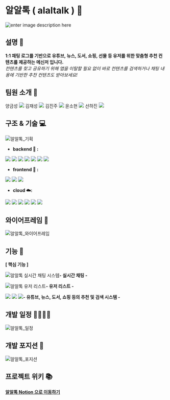 # 알알톡 ( alaltalk ) 💬

![enter image description here](https://user-images.githubusercontent.com/91467403/160727194-c53eea67-e291-4c0a-b468-046f1bf52d89.png)

## 설명 📢

**1:1 채팅 로그를 기반으로 유튜브, 뉴스, 도서, 쇼핑, 선물 등 유저를 위한 맞춤형 추천 컨텐츠를 제공하는 메신저 입니다.**<br/>
_컨텐츠를 찾고 공유하기 위해 앱을 이탈할 필요 없이 바로 컨텐츠를 검색하거나 채팅 내용에 기반한 추천 컨텐츠도 받아보세요!_

## 팀원 소개 👏


양금성 [![](https://camo.githubusercontent.com/9c1b5db4f4965a22dfac0c853b5cab388c2ee7bc0016c9fbe7eb6e032ad76ebe/68747470733a2f2f696d672e736869656c64732e696f2f62616467652f4769746875622d3138313731373f7374796c653d666c61742d737175617265266c6f676f3d476974687562266c6f676f436f6c6f723d7768697465)](https://github.com/sahayana)
김재성 [![](https://camo.githubusercontent.com/9c1b5db4f4965a22dfac0c853b5cab388c2ee7bc0016c9fbe7eb6e032ad76ebe/68747470733a2f2f696d672e736869656c64732e696f2f62616467652f4769746875622d3138313731373f7374796c653d666c61742d737175617265266c6f676f3d476974687562266c6f676f436f6c6f723d7768697465)](https://github.com/CureLatte)
김진주 [![](https://camo.githubusercontent.com/9c1b5db4f4965a22dfac0c853b5cab388c2ee7bc0016c9fbe7eb6e032ad76ebe/68747470733a2f2f696d672e736869656c64732e696f2f62616467652f4769746875622d3138313731373f7374796c653d666c61742d737175617265266c6f676f3d476974687562266c6f676f436f6c6f723d7768697465)](https://github.com/kimpearl3599)
윤소현 [![](https://camo.githubusercontent.com/9c1b5db4f4965a22dfac0c853b5cab388c2ee7bc0016c9fbe7eb6e032ad76ebe/68747470733a2f2f696d672e736869656c64732e696f2f62616467652f4769746875622d3138313731373f7374796c653d666c61742d737175617265266c6f676f3d476974687562266c6f676f436f6c6f723d7768697465)](https://github.com/YoonSeohyeon)
선하진 [![](https://camo.githubusercontent.com/9c1b5db4f4965a22dfac0c853b5cab388c2ee7bc0016c9fbe7eb6e032ad76ebe/68747470733a2f2f696d672e736869656c64732e696f2f62616467652f4769746875622d3138313731373f7374796c653d666c61742d737175617265266c6f676f3d476974687562266c6f676f436f6c6f723d7768697465)](https://github.com/SUNHAJIN)

## 구조 & 기술 💻

![](https://ifh.cc/g/gnKVmL.png '알알톡_기획')

- **backend 🔧 :**

[![](https://camo.githubusercontent.com/be86b30ca87a712216932edac18eb14c47cc0f93ba31d716bb4fa05e19e4d59e/68747470733a2f2f696d672e736869656c64732e696f2f62616467652f507974686f6e2d76332e382e31302d626c756576696f6c65743f7374796c653d706c6173746963266c6f676f3d507974686f6e)](https://camo.githubusercontent.com/be86b30ca87a712216932edac18eb14c47cc0f93ba31d716bb4fa05e19e4d59e/68747470733a2f2f696d672e736869656c64732e696f2f62616467652f507974686f6e2d76332e382e31302d626c756576696f6c65743f7374796c653d706c6173746963266c6f676f3d507974686f6e) [![](https://camo.githubusercontent.com/32be77abb24b230e54aa6eb72fa8c9fe599eac94f37e28cf4cc0e1b9f1ae7c39/68747470733a2f2f696d672e736869656c64732e696f2f62616467652f646a616e676f2d342e302e322d626c756576696f6c65743f7374796c653d706c6173746963266c6f676f3d646a616e676f)](https://camo.githubusercontent.com/32be77abb24b230e54aa6eb72fa8c9fe599eac94f37e28cf4cc0e1b9f1ae7c39/68747470733a2f2f696d672e736869656c64732e696f2f62616467652f646a616e676f2d342e302e322d626c756576696f6c65743f7374796c653d706c6173746963266c6f676f3d646a616e676f) [![](https://camo.githubusercontent.com/a70effa09875740fb957ff4cf78b2527c098e7a73201291ce8416425cb8a9484/68747470733a2f2f696d672e736869656c64732e696f2f62616467652f646a616e676f2d6e696e6a612d626c756576696f6c65743f7374796c653d706c6173746963266c6f676f3d646a616e676f)](https://camo.githubusercontent.com/a70effa09875740fb957ff4cf78b2527c098e7a73201291ce8416425cb8a9484/68747470733a2f2f696d672e736869656c64732e696f2f62616467652f646a616e676f2d6e696e6a612d626c756576696f6c65743f7374796c653d706c6173746963266c6f676f3d646a616e676f) [![](https://camo.githubusercontent.com/afafe825ea5e0aa5e32a0ba98f96670a6f359aa0e7a113d62bfbccea5d0d16e0/68747470733a2f2f696d672e736869656c64732e696f2f62616467652f646a616e676f2d6368616e6e656c732d626c756576696f6c65743f7374796c653d706c6173746963266c6f676f3d646a616e676f)](https://camo.githubusercontent.com/afafe825ea5e0aa5e32a0ba98f96670a6f359aa0e7a113d62bfbccea5d0d16e0/68747470733a2f2f696d672e736869656c64732e696f2f62616467652f646a616e676f2d6368616e6e656c732d626c756576696f6c65743f7374796c653d706c6173746963266c6f676f3d646a616e676f) [![](https://camo.githubusercontent.com/cd60ac51c9480a554fed47d6c5003e8c61875326960ba181d7347a717351dd6e/68747470733a2f2f696d672e736869656c64732e696f2f62616467652f7363696b69742d6c6561726e2d626c756576696f6c65743f7374796c653d706c6173746963266c6f676f3d7363696b69746c6561726e)](https://camo.githubusercontent.com/cd60ac51c9480a554fed47d6c5003e8c61875326960ba181d7347a717351dd6e/68747470733a2f2f696d672e736869656c64732e696f2f62616467652f7363696b69742d6c6561726e2d626c756576696f6c65743f7374796c653d706c6173746963266c6f676f3d7363696b69746c6561726e) [![](https://camo.githubusercontent.com/5fdced563d67331cd7d05be49c25a1b19ae251f02722d6810c579dba8f6f8a49/68747470733a2f2f696d672e736869656c64732e696f2f62616467652f6b6f6e6c70792d626c756576696f6c65743f7374796c653d706c6173746963)](https://camo.githubusercontent.com/5fdced563d67331cd7d05be49c25a1b19ae251f02722d6810c579dba8f6f8a49/68747470733a2f2f696d672e736869656c64732e696f2f62616467652f6b6f6e6c70792d626c756576696f6c65743f7374796c653d706c6173746963) [![](https://camo.githubusercontent.com/18af80b89e30d850f87ad0d3c4c9e30938a7f122a0c154035a5a44e1c4c8a2a1/68747470733a2f2f696d672e736869656c64732e696f2f62616467652f73656c656e69756d2d626c756576696f6c65743f7374796c653d706c6173746963266c6f676f3d73656c656e69756d)](https://camo.githubusercontent.com/18af80b89e30d850f87ad0d3c4c9e30938a7f122a0c154035a5a44e1c4c8a2a1/68747470733a2f2f696d672e736869656c64732e696f2f62616467652f73656c656e69756d2d626c756576696f6c65743f7374796c653d706c6173746963266c6f676f3d73656c656e69756d)

- **frontend 🎨 :**

[![](https://camo.githubusercontent.com/4fe369dd6206afc440466020a6d8b678a391930b9331bdbbb0840da54723cd91/68747470733a2f2f696d672e736869656c64732e696f2f62616467652f48746d6c352d76352e322e332d626c756576696f6c65743f7374796c653d706c6173746963266c6f676f3d48746d6c35)](https://camo.githubusercontent.com/4fe369dd6206afc440466020a6d8b678a391930b9331bdbbb0840da54723cd91/68747470733a2f2f696d672e736869656c64732e696f2f62616467652f48746d6c352d76352e322e332d626c756576696f6c65743f7374796c653d706c6173746963266c6f676f3d48746d6c35) [![](https://camo.githubusercontent.com/cbd8734666f8f9219ef22c4fcd503af181632a19b733994ee7b05634da505d3d/68747470733a2f2f696d672e736869656c64732e696f2f62616467652f4353532d4c6576656c20332d626c756576696f6c65743f7374796c653d706c6173746963266c6f676f3d43535333)](https://camo.githubusercontent.com/cbd8734666f8f9219ef22c4fcd503af181632a19b733994ee7b05634da505d3d/68747470733a2f2f696d672e736869656c64732e696f2f62616467652f4353532d4c6576656c20332d626c756576696f6c65743f7374796c653d706c6173746963266c6f676f3d43535333) [![](https://camo.githubusercontent.com/487257cf83c8a1b84d23e829776c15b977fecb4359a8d4d2056e53b9d0436e6a/68747470733a2f2f696d672e736869656c64732e696f2f62616467652f4a6176617363726970742d4553362d626c756576696f6c65743f7374796c653d706c6173746963266c6f676f3d4a617661736372697074)](https://camo.githubusercontent.com/487257cf83c8a1b84d23e829776c15b977fecb4359a8d4d2056e53b9d0436e6a/68747470733a2f2f696d672e736869656c64732e696f2f62616467652f4a6176617363726970742d4553362d626c756576696f6c65743f7374796c653d706c6173746963266c6f676f3d4a617661736372697074)

- **cloud ☁️:**

[![](https://camo.githubusercontent.com/67c6a7fe991ede6198d5d79ca67f81e06f7dffe36d2a035246d8eed48eadd9f2/68747470733a2f2f696d672e736869656c64732e696f2f62616467652f4157532d4d7953514c2d626c756576696f6c65743f7374796c653d706c6173746963266c6f676f3d4d7953514c)](https://camo.githubusercontent.com/67c6a7fe991ede6198d5d79ca67f81e06f7dffe36d2a035246d8eed48eadd9f2/68747470733a2f2f696d672e736869656c64732e696f2f62616467652f4157532d4d7953514c2d626c756576696f6c65743f7374796c653d706c6173746963266c6f676f3d4d7953514c) [![](https://camo.githubusercontent.com/45e3c14e2bf25809be44ce5488d63c0b669c1f844ca2d4130f94d133e9cf9de4/68747470733a2f2f696d672e736869656c64732e696f2f62616467652f4157532d456c61737469634265616e7374616c6b2d626c756576696f6c65743f7374796c653d706c6173746963266c6f676f3d616d617a6f6e617773)](https://camo.githubusercontent.com/45e3c14e2bf25809be44ce5488d63c0b669c1f844ca2d4130f94d133e9cf9de4/68747470733a2f2f696d672e736869656c64732e696f2f62616467652f4157532d456c61737469634265616e7374616c6b2d626c756576696f6c65743f7374796c653d706c6173746963266c6f676f3d616d617a6f6e617773) [![](https://camo.githubusercontent.com/350c1459f81b74f36e21b65a281e2487ebb344dccd417eb8767ca33adcc2490c/68747470733a2f2f696d672e736869656c64732e696f2f62616467652f4157532d456c6173746943616368652d626c756576696f6c65743f7374796c653d706c6173746963266c6f676f3d616d617a6f6e617773)](https://camo.githubusercontent.com/350c1459f81b74f36e21b65a281e2487ebb344dccd417eb8767ca33adcc2490c/68747470733a2f2f696d672e736869656c64732e696f2f62616467652f4157532d456c6173746943616368652d626c756576696f6c65743f7374796c653d706c6173746963266c6f676f3d616d617a6f6e617773) [![](https://camo.githubusercontent.com/f38ddaf7040af192887cd2435b49d7a8c5d99ac2b28f40fce8bf8168e52917d1/68747470733a2f2f696d672e736869656c64732e696f2f62616467652f575347492d67756e69636f726e2d626c756576696f6c65743f7374796c653d706c6173746963266c6f676f3d67756e69636f726e)](https://camo.githubusercontent.com/f38ddaf7040af192887cd2435b49d7a8c5d99ac2b28f40fce8bf8168e52917d1/68747470733a2f2f696d672e736869656c64732e696f2f62616467652f575347492d67756e69636f726e2d626c756576696f6c65743f7374796c653d706c6173746963266c6f676f3d67756e69636f726e) [![](https://camo.githubusercontent.com/198ca5a58bb80f8da2925620d3f6a66101780086d99bf9d65c32ab8b1caafece/68747470733a2f2f696d672e736869656c64732e696f2f62616467652f415347492d646170686e652d626c756576696f6c65743f7374796c653d706c6173746963266c6f676f3d736f636b6574646f74696f)](https://camo.githubusercontent.com/198ca5a58bb80f8da2925620d3f6a66101780086d99bf9d65c32ab8b1caafece/68747470733a2f2f696d672e736869656c64732e696f2f62616467652f415347492d646170686e652d626c756576696f6c65743f7374796c653d706c6173746963266c6f676f3d736f636b6574646f74696f) [![](https://camo.githubusercontent.com/e4010a4e1c709eb14b86d4944a559530d6c8bf78d7e6333b06a5d83b12b2bf1e/68747470733a2f2f696d672e736869656c64732e696f2f62616467652f73757065727669736f722d626c756576696f6c65743f7374796c653d706c6173746963266c6f676f)](https://camo.githubusercontent.com/e4010a4e1c709eb14b86d4944a559530d6c8bf78d7e6333b06a5d83b12b2bf1e/68747470733a2f2f696d672e736869656c64732e696f2f62616467652f73757065727669736f722d626c756576696f6c65743f7374796c653d706c6173746963266c6f676f)

## 와이어프레임 📃

![](https://ifh.cc/g/q4PW12.png '알알톡_와이어프레임')

## 기능 🤩

**[ 핵심 기능 ]**

![](https://s3.us-west-2.amazonaws.com/secure.notion-static.com/77fc075d-9f11-49a0-9601-44f4a0069e7d/Untitled.png?X-Amz-Algorithm=AWS4-HMAC-SHA256&X-Amz-Content-Sha256=UNSIGNED-PAYLOAD&X-Amz-Credential=AKIAT73L2G45EIPT3X45%2F20220407%2Fus-west-2%2Fs3%2Faws4_request&X-Amz-Date=20220407T055931Z&X-Amz-Expires=86400&X-Amz-Signature=3a77e6f9fda1b84856c65e915475707331f1ce36cf652f79f700b922463d4b85&X-Amz-SignedHeaders=host&response-content-disposition=filename%20%3D%22Untitled.png%22&x-id=GetObject '알알톡 실시간 채팅 시스템')**- 실시간 채팅 -**

![](https://s3.us-west-2.amazonaws.com/secure.notion-static.com/6be27c11-70f2-42b6-9058-39e2b534378c/Untitled.png?X-Amz-Algorithm=AWS4-HMAC-SHA256&X-Amz-Content-Sha256=UNSIGNED-PAYLOAD&X-Amz-Credential=AKIAT73L2G45EIPT3X45%2F20220407%2Fus-west-2%2Fs3%2Faws4_request&X-Amz-Date=20220407T060205Z&X-Amz-Expires=86400&X-Amz-Signature=0d1205340708309873a05f52f98221e74463b3b25a90db283103c9b4d26af59a&X-Amz-SignedHeaders=host&response-content-disposition=filename%20%3D%22Untitled.png%22&x-id=GetObject '알알톡 유저 리스트')**- 유저 리스트 -**

![](https://s3.us-west-2.amazonaws.com/secure.notion-static.com/6f0ec1df-3ba3-4dce-9e53-61e2f7eddc73/Untitled.png?X-Amz-Algorithm=AWS4-HMAC-SHA256&X-Amz-Content-Sha256=UNSIGNED-PAYLOAD&X-Amz-Credential=AKIAT73L2G45EIPT3X45%2F20220407%2Fus-west-2%2Fs3%2Faws4_request&X-Amz-Date=20220407T060254Z&X-Amz-Expires=86400&X-Amz-Signature=400f52fa7784c2663dddf34ba00957372b88d41e8abf0db69acf70941b4df7da&X-Amz-SignedHeaders=host&response-content-disposition=filename%20%3D%22Untitled.png%22&x-id=GetObject)
![](https://s3.us-west-2.amazonaws.com/secure.notion-static.com/36af8eee-403f-4a23-ab5d-dc387701f27d/Untitled.png?X-Amz-Algorithm=AWS4-HMAC-SHA256&X-Amz-Content-Sha256=UNSIGNED-PAYLOAD&X-Amz-Credential=AKIAT73L2G45EIPT3X45%2F20220407%2Fus-west-2%2Fs3%2Faws4_request&X-Amz-Date=20220407T060354Z&X-Amz-Expires=86400&X-Amz-Signature=05f6cb3d98ed021cf8f0e7ae93744e6b8f5a51d5bf2e7b28df3985b8b3d14be8&X-Amz-SignedHeaders=host&response-content-disposition=filename%20%3D%22Untitled.png%22&x-id=GetObject)
![](https://s3.us-west-2.amazonaws.com/secure.notion-static.com/b3167d95-f60a-4885-85ff-f2b27e2410a4/Untitled.png?X-Amz-Algorithm=AWS4-HMAC-SHA256&X-Amz-Content-Sha256=UNSIGNED-PAYLOAD&X-Amz-Credential=AKIAT73L2G45EIPT3X45%2F20220407%2Fus-west-2%2Fs3%2Faws4_request&X-Amz-Date=20220407T060412Z&X-Amz-Expires=86400&X-Amz-Signature=218344b5d985151a38a1b10c6dc0995fd389aaa924d0a16b396fa5a5f6734966&X-Amz-SignedHeaders=host&response-content-disposition=filename%20%3D%22Untitled.png%22&x-id=GetObject)**- 유튜브, 뉴스, 도서, 쇼핑 등의 추천 및 검색 시스템 -**

## 개발 일정 🏃‍♀️🏃‍♂️

![](https://ifh.cc/g/4xO3O1.png '알알톡_일정')

## 개발 포지션 💪

![](https://ifh.cc/g/h7mMV4.jpg '알알톡_포지션')

## 프로젝트 위키 📚

**[알알톡 Notion 으로 이동하기](https://www.notion.so/4-b6ea5b3196f948cc8d17761c038cb00c)**
